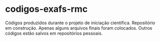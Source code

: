 # codigos-exafs-rmc
Códigos produzidos durante o projeto de iniciação científica.
Repositório em construção. Apenas alguns arquivos finais foram colocados. Outros códigos estão salvos em repositórios pessoais.
